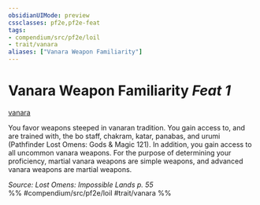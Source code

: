 ```yaml
---
obsidianUIMode: preview
cssclasses: pf2e,pf2e-feat
tags:
- compendium/src/pf2e/loil
- trait/vanara
aliases: ["Vanara Weapon Familiarity"]
---
```

# Vanara Weapon Familiarity  *Feat 1*  
[vanara](rules/traits/vanara-loil.md "Vanara Ancestry & Heritage Trait")  


You favor weapons steeped in vanaran tradition. You gain access to, and are trained with, the bo staff, chakram, katar, panabas, and urumi (Pathfinder Lost Omens: Gods & Magic 121). In addition, you gain access to all uncommon vanara weapons. For the purpose of determining your proficiency, martial vanara weapons are simple weapons, and advanced vanara weapons are martial weapons.

*Source: Lost Omens: Impossible Lands p. 55*  
%% #compendium/src/pf2e/loil #trait/vanara %%
